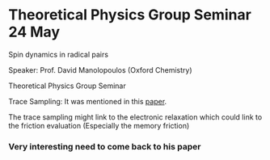 # Theoretical Physics Group Seminar 24 May

Spin dynamics in radical pairs

Speaker: Prof. David Manolopoulos (Oxford Chemistry)

Theoretical Physics Group Seminar

Trace Sampling: It was mentioned in this [paper](https://pubs.aip.org/aip/jcp/article/154/8/084121/76322/Spin-relaxation-in-radical-pairs-from-the).



The trace sampling might link to the electronic relaxation which could link to the friction evaluation (Especially the memory friction)

### Very interesting need to come back to his paper
